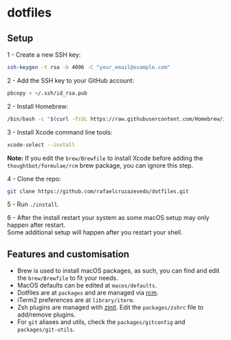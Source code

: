 # dotfiles

## Setup

1 - Create a new SSH key:

```sh
ssh-keygen -t rsa -b 4096 -C "your_email@example.com"
```

2 - Add the SSH key to your GitHub account:

```sh
pbcopy < ~/.ssh/id_rsa.pub
```

2 - Install Homebrew:

```sh
/bin/bash -c "$(curl -fsSL https://raw.githubusercontent.com/Homebrew/install/HEAD/install.sh)"
```

3 - Install Xcode command line tools:

```sh
xcode-select --install
```

**Note:** If you edit the `brew/Brewfile` to install Xcode before adding the `thoughtbot/formulae/rcm` brew package, you can ignore this step.

4 - Clone the repo:

```sh
git clone https://github.com/rafaelcruzazevedo/dotfiles.git
```

5 - Run `./install`.

6 - After the install restart your system as some macOS setup may only happen after restart.  
Some additional setup will happen after you restart your shell.


## Features and customisation

- Brew is used to install macOS packages, as such, you can find and edit the `brew/Brewfile` to fit your needs. 
- MacOS defaults can be edited at `macos/defaults`.
- Dotfiles are at `packages` and are managed via [rcm](https://github.com/thoughtbot/rcm). 
- iTerm2 preferences are at `library/iterm`.
- Zsh plugins are managed with [zinit](https://github.com/zdharma-continuum/zinit). Edit the `packages/zshrc` file to add/remove plugins. 
- For `git` aliases and utils, check the `packages/gitconfig` and `packages/git-utils`. 